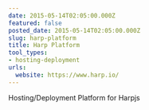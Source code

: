 ```yaml
---
date: 2015-05-14T02:05:00.000Z
featured: false
posted_date: 2015-05-14T02:05:00.000Z
slug: harp-platform
title: Harp Platform
tool_types:
- hosting-deployment
urls:
  website: https://www.harp.io/
---
```


Hosting/Deployment Platform for Harpjs




